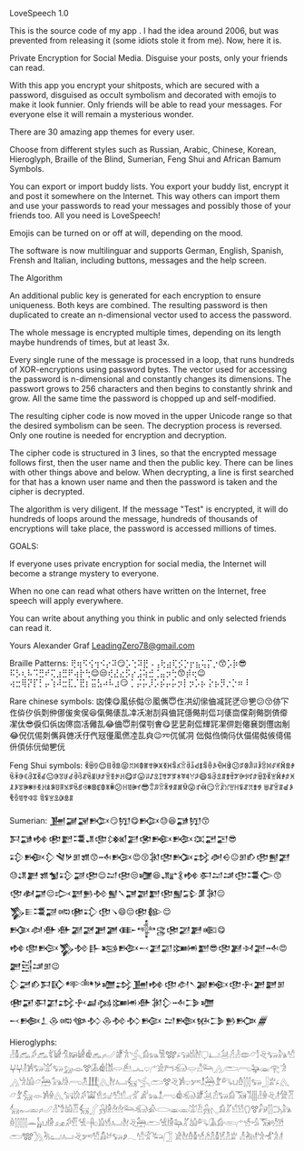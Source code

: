 LoveSpeech 1.0

This is the source code of ​​my app <LoveSpeech>. I had the idea around 2006, but was prevented from releasing it (some idiots stole it from me). Now, here it is.

Private Encryption for Social Media. Disguise your posts, only your friends can read.

With this app you encrypt your shitposts, which are secured with a password, disguised as occult symbolism and decorated with emojis to make it look funnier. Only friends will be able to read your messages. For everyone else it will remain a mysterious wonder.

There are 30 amazing app themes for every user.

Choose from different styles such as Russian, Arabic, Chinese, Korean, Hieroglyph, Braille of the Blind, Sumerian, Feng Shui and African Bamum Symbols.

You can export or import buddy lists. You export your buddy list, encrypt it and post it somewhere on the Internet. This way others can import them and use your passwords to read your messages and possibly those of your friends too. All you need is LoveSpeech!

Emojis can be turned on or off at will, depending on the mood.

The software is now multilinguar and supports German, English, Spanish, Frensh and Italian, including buttons, messages and the help screen.

The Algorithm 

An additional public key is generated for each encryption to ensure uniqueness.
Both keys are combined. The resulting password is then duplicated to create an n-dimensional vector used to access the password.

The whole message is encrypted multiple times, depending on its length maybe hundrends of times, but at least 3x.

Every single rune of the message is processed in a loop, that runs hundreds of XOR-encryptions using password bytes. The vector used for accessing the password is n-dimensional and constantly changes its dimensions. The passwort grows to 256 characters and then begins to constantly shrink and grow. All the same time the password is chopped up and self-modified.

The resulting cipher code is now moved in the upper Unicode range so that the desired symbolism can be seen. The decryption process is reversed. Only one routine is needed for encryption and decryption.

The cipher code is structured in 3 lines, so that the encrypted message follows first, then the user name and then the public key. There can be lines with other things above and below. When decrypting, a line is first searched for that has a known user name and then the password is taken and the cipher is decrypted.

The algorithm is very diligent. If the message "Test" is encrypted, it will do hundreds of loops around the message, hundreds of thousands of encryptions will take place, the password is accessed millions of times.

GOALS:

If everyone uses private encryption for social media, the Internet will become a strange mystery to everyone.

When no one can read what others have written on the Internet, free speech will apply everywhere.

You can write about anything you think in public and only selected friends can read it.

Yours
Alexander Graf
LeadingZero78@gmail.com

Braille Patterns:
⢟⢶⠫⢪⢲⠪⡔⠽😏⡡⢑⠽⣟⠠⢠⢗⣴⢏⡪⡑⡖⣦⢥⡍⡐😙⡡⡷😎⠯⡣⢆⠧⠩⣛⠞⢍⣰⣛⠟⢴⡗⢓😌😒⢞⣜⣔⡫⡔⣨⢵⣚⢈⣤⡲⢓😙⡾⢖😉⢴⣒⢿⡝⡏⡃⡤⢱⠼⣒⣏⡈⣟⡆⣭⣣⠴⠧⣰😏
⡁⡬⡥⡸⡡⡮⡤⡥⡲⡇⡲⡡⡦
⡕⡦⡻⡐⡑⠶⠸

Rare chinese symbols:
㓙㑛😋㓘㑐㑬😚㓘㒞😇㑅㓋㓜㒍㑋㓕㓃㐢😒㐥😕😚㑊㓀㑅㑞㐴㑟㓴㑖㑚㑓㑒㑨😆㑶㑼㒅㐖㓑㓇㓔㓤㒷㑋㓃㒚㑼㓝㑎㓚㒅㐭㒉㓫㑼㓸㑪㒎㓗㑀😎㑦㐰㑟㓙㒏㐭㓉㒧㐖😂㑋😇㓝㒉㓵㑹😋㐟㐟㓫㑎㒯㓃㓗㑭㓳㒨㐮㓸㒥㓙㓩😂㑆㐳㑥㓴㒞㒷㒣㓇㐵㐹㓂㒗㓘㒄㓐㐖㒵😉㓁㐳㒃㓊
㑁㑬㑇㑲㐷㐲㑤㑥㑬㑵㑸㑥
㐼㑯㑐㐾㑃㐥㐾

Feng Shui symbols:
ꃵꁀꁪ😌ꁌꂺꁖ😝ꀡꂀꂦꂵꃰꁏꁞꃶꃬꁃꃤꂧꂺꀭꃹꁧꁃꂶꂘꀹꃬꂌ😕ꃐꂳꀢꂫꀳꃒꂀꂴꂛꁑꁖꃭꂙꁗꀖꀯꁔꁿꃵꂟ😐ꀖꃓꀱꂽꂺꃲꁬꂙꃉꁂꂝꁇꃩꃂꃅ😋ꃐ😛ꂫꁴꀾꀤꁫꃠꂎꁘꃥꃖꃼꂞ😄ꁄꁔꀾꁲꃨꃯꃠꀽꂪꃏꂝꁀꂣꃵꁈꁑꃭꂝꁝꂿꀲꂃꁏꂐꃌꃶꃅꃺꁶꂹꁹꁱꂎꂙꀵꃳꂐꁙꂅꂦꂓꂏ😕ꀿꁣꁏꀈ😎ꀩꀣꂧꂒꃃꁲꃑꃙ😜ꃝꁟ😏ꂧꂯꃋꁡꀿꁉꁬꀡꃨꃃ
ꁁꁬꁇꁲꀷꀲꁷꁩꁣꁫꁥꁤ
ꁢꁉꁈꀾꁽꁖꁲ

Sumerian:
𒂞𒃡𒃋𒁪😏𒂖😋𒁚😓😆𒃊𒂖😙𒁕𒃊𒂔𒂪𒃗𒂃𒂗𒂮𒁸𒃬𒂬𒁛𒁤𒀬𒃖𒃒😎𒃿𒁜𒁷𒃸𒃻𒁳𒂙😙𒁄𒁞😍😚𒁐𒂢𒁡𒃶𒀣𒀪😐𒁳𒁓𒂰𒂑𒃃😓𒂚𒃦𒂙𒁯𒃿𒃄𒂣😌𒁺𒂫😒𒁿😆𒂜𒃽𒂔𒀳𒁺𒁼𒂦𒃮𒀖😙𒂢𒀢𒃉😔𒃴𒃓𒁖𒁵𒂒𒃵𒃥𒂹𒂸𒂩𒂒𒁉𒂠𒁐😐𒃺𒀼𒂃𒃄𒀷𒂨𒃾𒂲𒀺😄😔𒂪𒁰😌𒁠𒀧𒀟𒀟𒃝𒃜𒂾𒃆𒂂𒀱𒃱𒂤𒃁𒃦𒀩😋𒂔𒂮𒁧𒃺𒁵𒃲𒂕𒁤𒁁𒃕𒃫𒁏𒂸😎𒂢𒃎𒀵𒃟𒁄😍𒃔𒁻𒁼𒁳😉𒁷𒃠𒁓𒁕𒃼𒀰𒃻𒁾𒃶𒂞𒂔𒂴𒀠𒀹𒃍𒁛𒂴𒁑𒂾𒃐𒁳𒂱𒂼𒀳𒃤𒃶𒁑𒃷𒁆𒁏𒀟𒁐𒁷𒁄𒁊𒁾
𒁁𒁬𒁇𒁲𒀷𒀲𒁴𒁲𒁵𒁴𒁨
𒁺𒁦𒁮𒁊𒁖𒁥𒁂

Hieroglyphs:
𓁐𓁲𓃹𓀖𓃹𓀤𓀎𓀦𓃖𓀎𓁔𓃺𓃈𓁈𓀟𓂿𓀁𓃬𓀅𓃍𓂊𓃔𓀧𓁪𓂒𓂞𓃪𓁢𓁐𓂏𓃿𓀾𓂙𓃓𓃦𓀰𓂔𓂔𓁥𓀼𓃒𓀫𓃓𓃷𓁼𓃋𓀇𓁔𓀨𓂌𓃕𓂜𓂑𓂐𓀀𓁀𓃰𓂍𓀯𓃛𓂻𓂨𓂺𓃨𓁾𓂀𓀞𓂻𓁍𓀌𓃿𓃣𓃥𓀙𓂺𓁳𓃄𓂽𓁬𓂤𓃶𓂿𓂧𓃋𓂙𓀼𓂑𓀒𓁯𓃤𓁤𓀐𓂓𓁇𓂯𓃓𓃀𓁨𓂊𓂽𓃿𓁤𓃵𓁺𓀼𓁌𓂽𓃙𓀘𓀖𓀬𓁛𓃫𓀱𓀸𓂁𓁄𓀊𓃬𓁯𓂺𓁔𓃰𓁈𓃪𓁣𓃽𓀁𓃞𓀢𓂵𓁐𓁌𓂙𓁦𓀍𓁠𓃲𓀿𓁽𓃈𓁐𓁙𓀌𓁠𓃶𓂾𓃻𓀛𓁞𓁞𓃛𓃰𓀉𓂪𓁾𓁽𓀪𓁟𓃻𓂇𓀁𓀣𓀹𓀮𓂘𓃋𓃗𓂮𓂕𓃦𓁆𓂶𓂎𓃱𓂓𓀛𓃭𓀔𓁡𓀽𓂹𓁎𓁫𓂤𓁬𓂙𓃣𓂧𓀽𓀛𓃧𓀣𓀌𓀐𓀈𓀁𓂩𓂐𓀷𓁉𓃝𓁗𓀳𓂧𓃍𓂼𓀓𓂠𓂤𓂙𓀒𓀱𓀋𓃾𓃓𓂈𓂃𓀰𓁅𓃜𓃂
𓁁𓁬𓁇𓁲𓀷𓀲𓁴𓁲𓁵𓁴𓁨
𓁚𓀩𓁧𓁍𓁂𓁋𓁦


